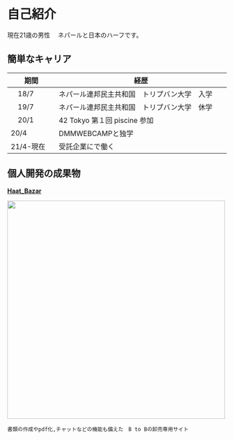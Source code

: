 # 自己紹介
現在21歳の男性　
ネパールと日本のハーフです。
## 簡単なキャリア
|  期間  |  経歴  |
| ---- | ---- |
|　18/7  |ネパール連邦民主共和国　トリプバン大学　入学　　|
|　19/7  |ネパール連邦民主共和国　トリプバン大学　休学　　|
|　20/1  |42 Tokyo 第１回 piscine 参加　|
|  20/4　|DMMWEBCAMPと独学　　|
|  21/4-現在　|受託企業にで働く　　|


## 個人開発の成果物  
**[Haat_Bazar](https://github.com/ashish0248/Haat_Bazar)** 

<img width="500px" src="https://user-images.githubusercontent.com/61741711/86092838-0909b980-bae9-11ea-977e-10ffcc9386ac.png">

```
書類の作成やpdf化,チャットなどの機能も備えた　B to Bの卸売専用サイト
```


